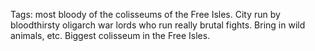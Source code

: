 Tags: most bloody of the colisseums of the Free Isles. City run by bloodthirsty oligarch war lords who run really brutal fights. Bring in wild animals, etc. Biggest colisseum in the Free Isles. 